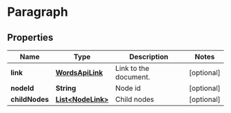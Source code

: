 
# Paragraph

## Properties
Name | Type | Description | Notes
------------ | ------------- | ------------- | -------------
**link** | [**WordsApiLink**](WordsApiLink.md) | Link to the document. |  [optional]
**nodeId** | **String** | Node id |  [optional]
**childNodes** | [**List&lt;NodeLink&gt;**](NodeLink.md) | Child nodes |  [optional]




